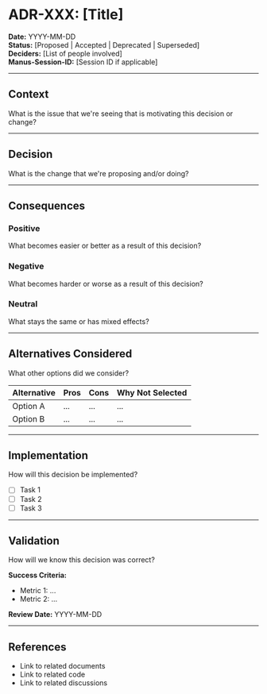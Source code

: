 # ADR-XXX: [Title]

**Date:** YYYY-MM-DD  
**Status:** [Proposed | Accepted | Deprecated | Superseded]  
**Deciders:** [List of people involved]  
**Manus-Session-ID:** [Session ID if applicable]  

---

## Context

What is the issue that we're seeing that is motivating this decision or change?

---

## Decision

What is the change that we're proposing and/or doing?

---

## Consequences

### Positive

What becomes easier or better as a result of this decision?

### Negative

What becomes harder or worse as a result of this decision?

### Neutral

What stays the same or has mixed effects?

---

## Alternatives Considered

What other options did we consider?

| Alternative | Pros | Cons | Why Not Selected |
|-------------|------|------|------------------|
| Option A | ... | ... | ... |
| Option B | ... | ... | ... |

---

## Implementation

How will this decision be implemented?

- [ ] Task 1
- [ ] Task 2
- [ ] Task 3

---

## Validation

How will we know this decision was correct?

**Success Criteria:**
- Metric 1: ...
- Metric 2: ...

**Review Date:** YYYY-MM-DD

---

## References

- Link to related documents
- Link to related code
- Link to related discussions

